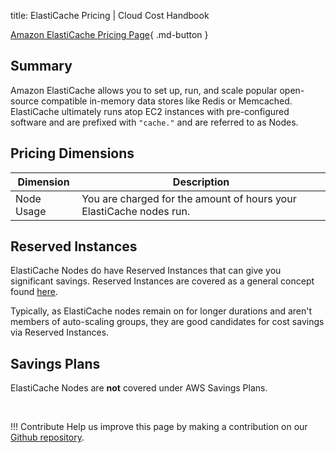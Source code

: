 title: ElastiCache Pricing | Cloud Cost Handbook

[Amazon ElastiCache Pricing Page](https://aws.amazon.com/elasticache/pricing/){ .md-button }

## Summary

Amazon ElastiCache allows you to set up, run, and scale popular open-source compatible in-memory data stores like Redis or Memcached. ElastiCache ultimately runs atop EC2 instances with pre-configured software and are prefixed with `"cache."` and are referred to as Nodes.

## Pricing Dimensions

|Dimension|Description|
|---|---|
|Node Usage|You are charged for the amount of hours your ElastiCache nodes run.|


## Reserved Instances
ElastiCache Nodes do have Reserved Instances that can give you significant savings. Reserved Instances are covered as a general concept found [here](../concepts/reserved-instances.md). 

Typically, as ElastiCache nodes remain on for longer durations and aren't members of auto-scaling groups, they are good candidates for cost savings via Reserved Instances. 


## Savings Plans
ElastiCache Nodes are **not** covered under AWS Savings Plans.

<br/>

!!! Contribute
	Help us improve this page by making a contribution on our [Github repository](https://github.com/vantage-sh/handbook).